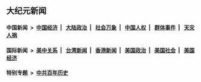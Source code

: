 ## 大纪元新闻

#### 中国新闻 &nbsp;>&nbsp; [中国经济](indexes/ncid283/README.md?09060045) &nbsp;| &nbsp; [大陆政治](indexes/ncid277/README.md?09060045) &nbsp;| &nbsp; [社会万象](indexes/ncid282/README.md?09060045) &nbsp;| &nbsp; [中国人权](indexes/ncid278/README.md?09060045) &nbsp;| &nbsp; [群体事件](indexes/ncid279/README.md?09060045) &nbsp;| &nbsp; [天灾人祸](indexes/ncid280/README.md?09060045)

#### 国际新闻 &nbsp;>&nbsp; [美中关系](indexes/nf1412576/README.md?09060045) &nbsp;| &nbsp; [台湾新闻](indexes/ncid1349361/README.md?09060045) &nbsp;| &nbsp; [香港新闻](indexes/ncid1349362/README.md?09060045) &nbsp;| &nbsp; [美国政治](indexes/ncid1078159/README.md?09060045) &nbsp;| &nbsp; [美国社会](indexes/ncid1078160/README.md?09060045) &nbsp;| &nbsp; [美国经济](indexes/ncid1078158/README.md?09060045)

#### 特别专题 &nbsp;>&nbsp; [中共百年历史](https://github.com/epoch-news/epoch-special/blob/master/README.md?09060045)  
